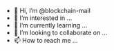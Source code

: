 - 👋 Hi, I’m @blockchain-mail
- 👀 I’m interested in ...
- 🌱 I’m currently learning ...
- 💞️ I’m looking to collaborate on ...
- 📫 How to reach me ...

<!---
blockchain-mail/blockchain-mail is a ✨ special ✨ repository because its `README.md` (this file) appears on your GitHub profile.
You can click the Preview link to take a look at your changes.
--->
